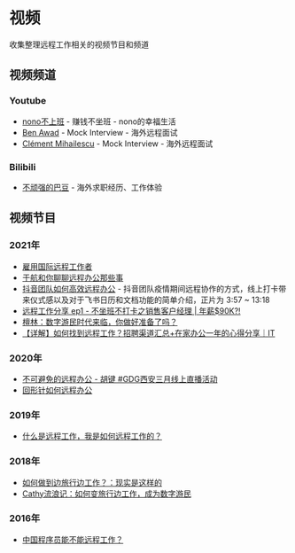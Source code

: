 # 视频

收集整理远程工作相关的视频节目和频道

<a name="paeI0"></a>
## 视频频道

<a name="iRHDO"></a>
### Youtube

- [nono不上班](https://www.youtube.com/channel/UC2NnoiophS5coaaBPSV80bw) - 赚钱不坐班 - nono的幸福生活
- [Ben Awad](https://www.youtube.com/c/BenAwad97/videos) - Mock Interview - 海外远程面试
- [Clément Mihailescu](https://www.youtube.com/channel/UCaO6VoaYJv4kS-TQO_M-N_g/videos) - Mock Interview - 海外远程面试

<a name="Cn61F"></a>
### Bilibili

- [不顽强的巴豆](https://space.bilibili.com/33311079/video) - 海外求职经历、工作体验

<a name="Lr25r"></a>
## 视频节目

<a name="PJBWT"></a>
### 2021年

- [雇用国际远程工作者](https://www.youtube.com/watch?v=eU_J7UrmfSU)
- [于航和你聊聊远程办公那些事](https://www.bilibili.com/video/BV1iL4y1Y7Ju)
- [抖音团队如何高效远程办公](https://www.feishu.cn/research/douyin-remote-work) - 抖音团队疫情期间远程协作的方式，线上打卡带来仪式感以及对于飞书日历和文档功能的简单介绍，正片为 3:57 ~ 13:18
- [远程工作分享 ep1 - 不坐班不打卡之销售客户经理 | 年薪$90K?!](https://www.youtube.com/watch?v=1d3vlL35Nb0)
- [檀林：数字游民时代来临，你做好准备了吗？](https://v.qq.com/x/cover/mkzqtj87gki0zsn/l3220ltwtnb.html)
- [【详解】如何找到远程工作？招聘渠道汇总+在家办公一年的心得分享｜IT](https://www.youtube.com/watch?v=sdcHx_F-1uY)

<a name="GjCiL"></a>
### 2020年

- [不可避免的远程办公 - 胡键 #GDG西安三月线上直播活动](https://www.bilibili.com/video/av94748858)
- [回形针如何远程办公](https://mp.weixin.qq.com/s/J9RhOU-skEfcd_aHmk9OBA?)
<a name="vy4ri"></a>
### 
<a name="MzKkk"></a>
### 2019年

- [什么是远程工作，我是如何远程工作的？](https://www.bilibili.com/video/av49314633)
<a name="4o3Pu"></a>
### 
<a name="ncfSN"></a>
### 2018年

- [如何做到边旅行边工作？：现实是这样的](https://www.bilibili.com/video/av26441021/?redirectFrom=h5)
- [Cathy流浪记：如何变旅行边工作，成为数字游民](https://www.bilibili.com/video/av21642180/)

<a name="VBNtb"></a>
### 2016年

- [中国程序员能不能远程工作？](http://v.qq.com/x/page/b0180ahqmw4.html)
